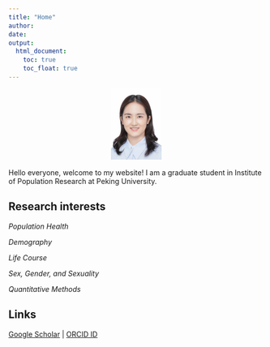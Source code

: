 ```yaml
---
title: "Home"
author: 
date: 
output: 
  html_document:
    toc: true
    toc_float: true
---
```


<div align="center">
<img src="https://raw.githubusercontent.com/Pixaoxiuxia/blog-figs/main/picgo/202211162141087.png" alt="drawing" width="20%" />
</div>

Hello everyone, welcome to my website! I am a graduate student in Institute of Population Research at Peking University.

## Research interests
*Population Health*

*Demography*

*Life Course*

*Sex, Gender, and Sexuality*

*Quantitative Methods*

## Links
[Google Scholar](https://scholar.google.com/citations?view_op=list_works&hl=zh-CN&hl=zh-CN&user=ALw8qQoAAAAJ) | [ORCID ID](https://orcid.org/my-orcid?orcid=0000-0003-0074-6083)

